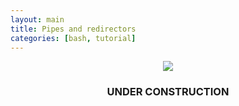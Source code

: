 ```yaml
---
layout: main
title: Pipes and redirectors
categories: [bash, tutorial]
---
```



<center><img src="{{ site.url }}/images/under_construction.jpeg"></center>
<center><h3>UNDER CONSTRUCTION</h3></center>
<br>
<br>
